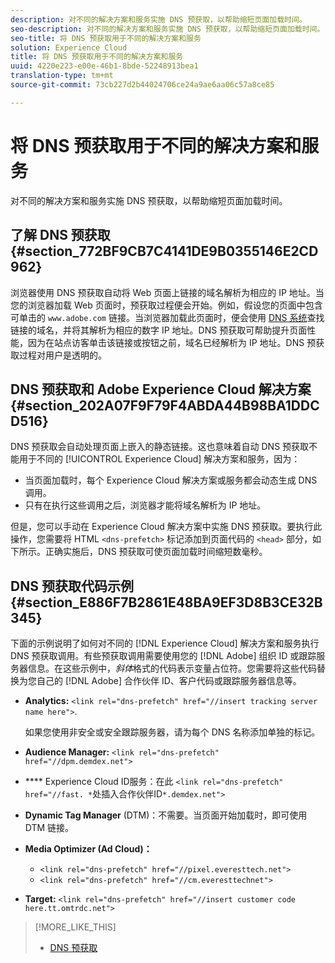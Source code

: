 ```yaml
---
description: 对不同的解决方案和服务实施 DNS 预获取，以帮助缩短页面加载时间。
seo-description: 对不同的解决方案和服务实施 DNS 预获取，以帮助缩短页面加载时间。
seo-title: 将 DNS 预获取用于不同的解决方案和服务
solution: Experience Cloud
title: 将 DNS 预获取用于不同的解决方案和服务
uuid: 4220e223-e00e-46b1-8bde-52248913bea1
translation-type: tm+mt
source-git-commit: 73cb227d2b44024706ce24a9ae6aa06c57a8ce85

---
```



# 将 DNS 预获取用于不同的解决方案和服务

对不同的解决方案和服务实施 DNS 预获取，以帮助缩短页面加载时间。

## 了解 DNS 预获取 {#section_772BF9CB7C4141DE9B0355146E2CD962}

浏览器使用 DNS 预获取自动将 Web 页面上链接的域名解析为相应的 IP 地址。当您的浏览器加载 Web 页面时，预获取过程便会开始。例如，假设您的页面中包含可单击的 `www.adobe.com` 链接。当浏览器加载此页面时，便会使用 [DNS 系统](https://www.networksolutions.com/support/what-is-a-domain-name-server-dns-and-how-does-it-work/)查找链接的域名，并将其解析为相应的数字 IP 地址。DNS 预获取可帮助提升页面性能，因为在站点访客单击该链接或按钮之前，域名已经解析为 IP 地址。DNS 预获取过程对用户是透明的。

## DNS 预获取和 Adobe Experience Cloud 解决方案 {#section_202A07F9F79F4ABDA44B98BA1DDCD516}

DNS 预获取会自动处理页面上嵌入的静态链接。这也意味着自动 DNS 预获取不能用于不同的 [!UICONTROL Experience Cloud] 解决方案和服务，因为：

* 当页面加载时，每个 Experience Cloud 解决方案或服务都会动态生成 DNS 调用。
* 只有在执行这些调用之后，浏览器才能将域名解析为 IP 地址。

但是，您可以手动在 Experience Cloud 解决方案中实施 DNS 预获取。要执行此操作，您需要将 HTML `<dns-prefetch>` 标记添加到页面代码的 `<head>` 部分，如下所示。正确实施后，DNS 预获取可使页面加载时间缩短数毫秒。

## DNS 预获取代码示例 {#section_E886F7B2861E48BA9EF3D8B3CE32B345}

下面的示例说明了如何对不同的 [!DNL Experience Cloud] 解决方案和服务执行 DNS 预获取调用。有些预获取调用需要使用您的 [!DNL Adobe] 组织 ID 或跟踪服务器信息。在这些示例中，*斜体*&#x200B;格式的代码表示变量占位符。您需要将这些代码替换为您自己的 [!DNL Adobe] 合作伙伴 ID、客户代码或跟踪服务器信息等。

* **Analytics:** `<link rel="dns-prefetch" href="//insert tracking server name here">`.

   如果您使用非安全或安全跟踪服务器，请为每个 DNS 名称添加单独的标记。

* **Audience Manager:** `<link rel="dns-prefetch" href="//dpm.demdex.net">`

* **** Experience Cloud ID服务：在此 `<link rel="dns-prefetch" href="//fast. *`处插入合作伙伴ID`*.demdex.net">`

* **Dynamic Tag Manager** (DTM)：不需要。当页面开始加载时，即可使用 DTM 链接。

* **Media Optimizer (Ad Cloud)：**

   * `<link rel="dns-prefetch" href="//pixel.everesttech.net">`
   * `<link rel="dns-prefetch" href="//cm.everesttechnet">`


* **Target:** `<link rel="dns-prefetch" href="//insert customer code here.tt.omtrdc.net">`

>[!MORE_LIKE_THIS]
>
>* [DNS 预获取](https://www.chromium.org/developers/design-documents/dns-prefetching)

